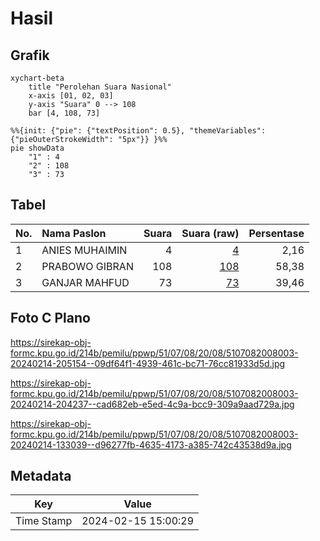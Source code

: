 # Hasil

## Grafik

```mermaid
xychart-beta
    title "Perolehan Suara Nasional"
    x-axis [01, 02, 03]
    y-axis "Suara" 0 --> 108
    bar [4, 108, 73]
```

```mermaid
%%{init: {"pie": {"textPosition": 0.5}, "themeVariables": {"pieOuterStrokeWidth": "5px"}} }%%
pie showData
    "1" : 4
    "2" : 108
    "3" : 73
```

## Tabel

| No. | Nama Paslon    | Suara | Suara (raw) | Persentase |
|:--- |:-------------- | -----:| -----------:| ----------:|
| 1   | ANIES MUHAIMIN | 4     | [4][p-1]    | 2,16       |
| 2   | PRABOWO GIBRAN | 108   | [108][p-2]  | 58,38      |
| 3   | GANJAR MAHFUD  | 73    | [73][p-3]   | 39,46      |


[p-1]: https://github.com/gigit-pemilu/pemilu-2024/blob/main/pilpres/hitung-suara/sub/51-bali/sub/07-karangasem/sub/08-kubu/sub/2008-baturinggit/sub/003-tps/sub/paslon-1.txt
[p-2]: https://github.com/gigit-pemilu/pemilu-2024/blob/main/pilpres/hitung-suara/sub/51-bali/sub/07-karangasem/sub/08-kubu/sub/2008-baturinggit/sub/003-tps/sub/paslon-2.txt
[p-3]: https://github.com/gigit-pemilu/pemilu-2024/blob/main/pilpres/hitung-suara/sub/51-bali/sub/07-karangasem/sub/08-kubu/sub/2008-baturinggit/sub/003-tps/sub/paslon-3.txt

## Foto C Plano

https://sirekap-obj-formc.kpu.go.id/214b/pemilu/ppwp/51/07/08/20/08/5107082008003-20240214-205154--09df64f1-4939-461c-bc71-76cc81933d5d.jpg

https://sirekap-obj-formc.kpu.go.id/214b/pemilu/ppwp/51/07/08/20/08/5107082008003-20240214-204237--cad682eb-e5ed-4c9a-bcc9-309a9aad729a.jpg

https://sirekap-obj-formc.kpu.go.id/214b/pemilu/ppwp/51/07/08/20/08/5107082008003-20240214-133039--d96277fb-4635-4173-a385-742c43538d9a.jpg


## Metadata

| Key        | Value               |
| ---------- | ------------------- |
| Time Stamp | 2024-02-15 15:00:29 |



